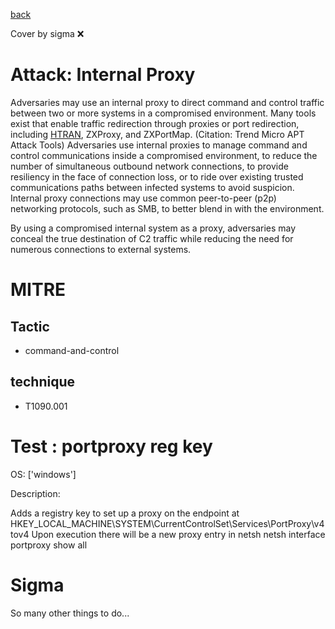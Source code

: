 [back](../index.md)

Cover by sigma :x: 

# Attack: Internal Proxy

 Adversaries may use an internal proxy to direct command and control traffic between two or more systems in a compromised environment. Many tools exist that enable traffic redirection through proxies or port redirection, including [HTRAN](https://attack.mitre.org/software/S0040), ZXProxy, and ZXPortMap. (Citation: Trend Micro APT Attack Tools) Adversaries use internal proxies to manage command and control communications inside a compromised environment, to reduce the number of simultaneous outbound network connections, to provide resiliency in the face of connection loss, or to ride over existing trusted communications paths between infected systems to avoid suspicion. Internal proxy connections may use common peer-to-peer (p2p) networking protocols, such as SMB, to better blend in with the environment.

By using a compromised internal system as a proxy, adversaries may conceal the true destination of C2 traffic while reducing the need for numerous connections to external systems.

# MITRE
## Tactic
  - command-and-control

## technique
  - T1090.001

# Test : portproxy reg key

OS: ['windows']

Description:

 Adds a registry key to set up a proxy on the endpoint at HKEY_LOCAL_MACHINE\SYSTEM\CurrentControlSet\Services\PortProxy\v4tov4
Upon execution there will be a new proxy entry in netsh
netsh interface portproxy show all


# Sigma

 So many other things to do...